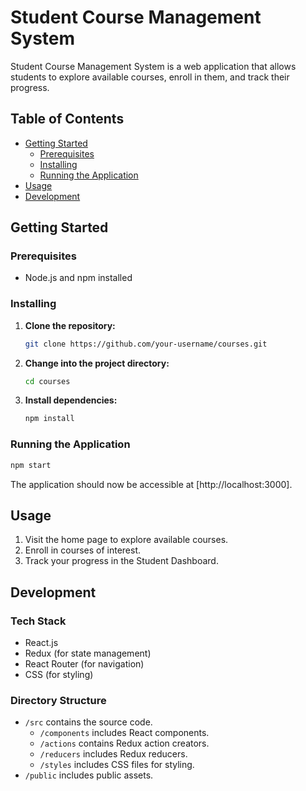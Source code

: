 
# Student Course Management System

Student Course Management System is a web application that allows students to explore available courses, enroll in them, and track their progress.

## Table of Contents

- [Getting Started](#getting-started)
  - [Prerequisites](#prerequisites)
  - [Installing](#installing)
  - [Running the Application](#running-the-application)
- [Usage](#usage)
- [Development](#development)


## Getting Started

### Prerequisites

- Node.js and npm installed

### Installing

1. **Clone the repository:**

   ```bash
   git clone https://github.com/your-username/courses.git
   ```

2. **Change into the project directory:**

   ```bash
   cd courses
   ```

3. **Install dependencies:**

   ```bash
   npm install
   ```

### Running the Application

```bash
npm start
```

The application should now be accessible at [http://localhost:3000].

## Usage

1. Visit the home page to explore available courses.
2. Enroll in courses of interest.
3. Track your progress in the Student Dashboard.

## Development

### Tech Stack

- React.js
- Redux (for state management)
- React Router (for navigation)
- CSS (for styling)

### Directory Structure

- `/src` contains the source code.
  - `/components` includes React components.
  - `/actions` contains Redux action creators.
  - `/reducers` includes Redux reducers.
  - `/styles` includes CSS files for styling.
- `/public` includes public assets.

```
